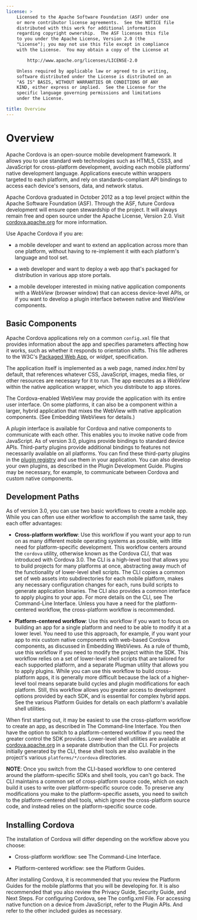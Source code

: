 ```yaml
---
license: >
    Licensed to the Apache Software Foundation (ASF) under one
    or more contributor license agreements.  See the NOTICE file
    distributed with this work for additional information
    regarding copyright ownership.  The ASF licenses this file
    to you under the Apache License, Version 2.0 (the
    "License"); you may not use this file except in compliance
    with the License.  You may obtain a copy of the License at

        http://www.apache.org/licenses/LICENSE-2.0

    Unless required by applicable law or agreed to in writing,
    software distributed under the License is distributed on an
    "AS IS" BASIS, WITHOUT WARRANTIES OR CONDITIONS OF ANY
    KIND, either express or implied.  See the License for the
    specific language governing permissions and limitations
    under the License.

title: Overview
---
```


# Overview

Apache Cordova is an open-source mobile development framework. It allows you
to use standard web technologies such as HTML5, CSS3, and JavaScript
for cross-platform development, avoiding each mobile platforms' native
development language.  Applications execute within wrappers targeted
to each platform, and rely on standards-compliant API bindings to
access each device's sensors, data, and network status. 

Apache Cordova graduated in October 2012 as a top level project within the Apache Software Foundation (ASF). Through the ASF, future Cordova development will ensure open stewardship of the project. It will always remain free and open source under the Apache License, Version 2.0.  Visit [cordova.apache.org](http://cordova.apache.org) for more information.

Use Apache Cordova if you are:

* a mobile developer and want to extend an application across more
  than one platform, without having to re-implement it with each
  platform's language and tool set.

* a web developer and want to deploy a web app that's packaged for
  distribution in various app store portals.

* a mobile developer interested in mixing native application
  components with a _WebView_ (browser window) that can access
  device-level APIs, or if you want to develop a plugin interface
  between native and WebView components.

## Basic Components

Apache Cordova applications rely on a common `config.xml` file that provides
information about the app and specifies parameters affecting how it
works, such as whether it responds to orientation shifts. This file
adheres to the W3C's
[Packaged Web App](http://www.w3.org/TR/widgets/),
or _widget_, specification.

The application itself is implemented as a web page, named
_index.html_ by default, that references whatever CSS, JavaScript,
images, media files, or other resources are necessary for it to run.
The app executes as a _WebView_ within the native application wrapper,
which you distribute to app stores.

The Cordova-enabled WebView may provide the application with its
entire user interface. On some platforms, it can also be a component
within a larger, hybrid application that mixes the WebView with native
application components. (See Embedding WebViews for details.)

A _plugin_ interface is available for Cordova and native components to
communicate with each other. This enables you to invoke native code
from JavaScript. As of version 3.0, plugins provide
bindings to standard device APIs.  Third-party plugins provide
additional bindings to features not necessarily available on all
platforms. You can find these third-party plugins in the
[plugin registry](http://plugins.cordova.io) and use them in your
application. You can also develop your own plugins, as described in the
Plugin Development Guide. Plugins may be necessary, for example, to
communicate between Cordova and custom native components.

## Development Paths

As of version 3.0, you can use two basic workflows to create a mobile
app. While you can often use either workflow to accomplish the same
task, they each offer advantages:

- __Cross-platform workflow__: Use this workflow if you want your app
  to run on as many different mobile operating systems as possible,
  with little need for platform-specific development.  This workflow
  centers around the `cordova` utility, otherwise known as the Cordova
  _CLI_, that was introduced with Cordova 3.0. The CLI is a high-level
  tool that allows you to build projects for many platforms at once,
  abstracting away much of the functionality of lower-level shell
  scripts. The CLI copies a common set of web assets into
  subdirectories for each mobile platform, makes any necessary
  configuration changes for each, runs build scripts to generate
  application binaries. The CLI also provides a common interface to
  apply plugins to your app. For more details on the CLI, see The
  Command-Line Interface. Unless you have a need for the platform-centered
  workflow, the cross-platform workflow is recommended.

- __Platform-centered workflow__: Use this workflow if you want to
  focus on building an app for a single platform and need to be able
  to modify it at a lower level. You need to use this approach, for
  example, if you want your app to mix custom native components with
  web-based Cordova components, as discussed in Embedding WebViews.
  As a rule of thumb, use this workflow if you need to modify the
  project within the SDK.  This workflow relies on a set of
  lower-level shell scripts that are tailored for each supported
  platform, and a separate Plugman utility that allows you to apply
  plugins.  While you can use this workflow to build cross-platform
  apps, it is generally more difficult because the lack of a
  higher-level tool means separate build cycles and plugin
  modifications for each platform. Still, this workflow allows you
  greater access to development options provided by each SDK, and is
  essential for complex hybrid apps. See the various Platform Guides
  for details on each platform's available shell utilities.

When first starting out, it may be easiest to use the cross-platform
workflow to create an app, as described in The Command-line Interface.
You then have the option to switch to a platform-centered workflow if
you need the greater control the SDK provides.  Lower-level shell
utilities are available at
[cordova.apache.org](http://cordova.apache.org) in a separate
distribution than the CLI. For projects initially generated by the
CLI, these shell tools are also available in the project's various
`platforms/*/cordova` directories.

__NOTE__: Once you switch from the CLI-based workflow to one centered
around the platform-specific SDKs and shell tools, you can't go back.
The CLI maintains a common set of cross-platform source code, which on
each build it uses to write over platform-specific source code.  To
preserve any modifications you make to the platform-specific assets,
you need to switch to the platform-centered shell tools, which ignore
the cross-platform source code, and instead relies on the
platform-specific source code.

## Installing Cordova

The installation of Cordova will differ depending on the workflow above
you choose:

  * Cross-platform workflow: see The Command-Line Interface.

  * Platform-centered workflow: see the Platform Guides.

After installing Cordova, it is recommended that you review the Platform Guides
for the mobile platforms that you will be developing for. It is also
recommended that you also review the Privacy Guide, Security Guide, and
Next Steps. For configuring Cordova, see The config.xml File.
For accessing native function on a device from JavaScript, refer
to the Plugin APIs. And refer to the other included guides as necessary.
